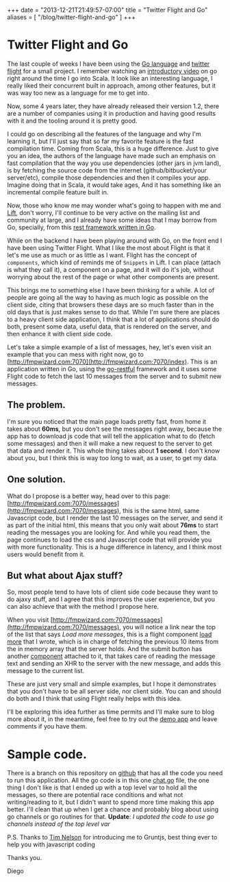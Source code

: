 +++
date = "2013-12-21T21:49:57-07:00"
title = "Twitter Flight and Go"
aliases = [
	"/blog/twitter-flight-and-go"
]
+++

[title=]: /
[category: go]: /
[date: 2013/12/21]: /
[tags: {javascript, flight, flightjs, twitter, go, golang}]: /


# Twitter Flight and Go

The last couple of weeks I have been using the [Go language](http://golang.org/) and [twitter flight](http://twitter.github.io/flight/) for a small project. I remember watching an [introductory video](http://www.youtube.com/watch?v=rKnDgT73v8s) on go right around the time I go into Scala. It look like an interesting language, I really liked their concurrent built in approach, among other features, but it was way too new as a language for me to get into.

Now, some 4 years later, they have already released their version 1.2, there are a number of companies using it in production and having good results with it and the tooling around it is pretty good.

I could go on describing all the features of the language and why I'm learning it, but I'll just say that so far my favorite feature is the fast compilation time. Coming from Scala, this is a huge difference. Just to give you an idea, the authors of the language have made such an emphasis on fast compilation that the way you use dependencies (other jars in jvm land), is by fetching the source code from the internet (github/bitbucket/your server/etc), compile those dependencies and then it compiles your app. Imagine doing that in Scala, it would take ages, And it has something like an incremental compile feature built in.

Now, those who know me may wonder what's going to happen with me and [Lift](http://www.liftweb.net), don't worry, I'll continue to be very active on the mailing list and community at large, and I already have some ideas that I may borrow from Go, specially, from this [rest framework written in Go](https://github.com/emicklei/go-restful).

While on the backend I have been playing around with Go, on the front end I have been using Twitter Flight. What I like the most about Flight is that it let's me use as much or as little as I want. Flight has the concept of `components`, which kind of reminds me of `Snippets` in Lift. I can place (attach is what they call it), a component on a page, and it will do it's job, without worrying about the rest of the page or what other components are present.

This brings me to something else I have been thinking for a while. A lot of people are going all the way to having as much logic as possible on the client side, citing that browsers these days are so much faster than in the old days that is just makes sense to do that. While I'm sure there are places to a heavy client side application, I think that a lot of applications should do both, present some data, useful data, that is rendered on the server, and then enhance it with client side code.

Let's take a simple example of a list of messages, hey, let's even visit an example that you can mess with right now, go to [http://fmpwizard.com:7070](http://fmpwizard.com:7070/index). This is an application written in Go, using the [go-restful](https://github.com/emicklei/go-restful) framework and it uses some Flight code to fetch the last 10 messages from the server and to submit new messages.

## The problem.

I'm sure you noticed that the main page loads pretty fast, from home it takes about **60ms**, but you don't see the messages right away, because the app has to download js code that will tell the application what to do (fetch some messages) and then it will make a new request to the server to get that data and render it. This whole thing takes about **1 second**. I don't know about you, but I think this is way too long to wait, as a user, to get my data.

## One solution.

What do I propose is a better way, head over to this page:  [http://fmpwizard.com:7070/messages](http://fmpwizard.com:7070/messages), this is the same html, same Javascript code, but I render the last 10 messages on the server, and send it as part of the initial html, this means that you only wait about **76ms** to start reading the messages you are looking for. And while you read them, the page continues to load the css and Javascript code that will provide you with more functionality. This is a huge difference in latency, and I think most users would benefit from it.

## But what about Ajax stuff?

So, most people tend to have lots of client side code because they want to do ajaxy stuff, and I agree that this improves the user experience, but you can also achieve that with the method I propose here.

When you visit [http://fmpwizard.com:7070/messages](http://fmpwizard.com:7070/messages), you will notice a link near the top of the list that says *Load more messages*, this is a flight component [load more](https://github.com/fmpwizard/go-examples/blob/gochat/app/js/component/ui/load_more.js) that I wrote, which is in charge of fetching the previous 10 items from the in memory array that the server holds. And the submit button has another [component](https://github.com/fmpwizard/go-examples/blob/gochat/app/js/component/ui/send_message.js) attached to it, that takes care of reading the message text and sending an XHR to the server with the new message, and adds this message to the current list.

These are just very small and simple examples, but I hope it demonstrates that you don't have to be all server side, nor client side. You can and should do both and I think that using Flight really helps with this idea.

I'll be exploring this idea further as time permits and I'll make sure to blog more about it, in the meantime, feel free to try out the [demo app](http://fmpwizard.com:7070/messages) and leave comments if you have them.

# Sample code.

There is a branch on this repository on [github](https://github.com/fmpwizard/go-examples/tree/gochat) that
has all the code you need to run this application. All the go code is in this one [chat.go](https://github.com/fmpwizard/go-examples/blob/gochat/chat.go) file, the one thing I don't like is that I ended up with a top level var to hold all the messages, so there are potential race conditions and what not writing/reading to it, but I didn't want to spend more time making this app better. I'll clean that up when I get a chance and probably blog about using go channels or go routines for that. **Update**: *I updated the code to use go channels instead of the top level var*

P.S. Thanks to [Tim Nelson](https://twitter.com/eltimn) for introducing me to Gruntjs, best thing ever to help you with javascript coding


Thanks you.

  Diego
